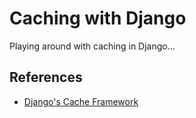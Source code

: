 # Caching with Django

Playing around with caching in Django...

## References

- [Django's Cache Framework](https://docs.djangoproject.com/en/3.0/topics/cache/)
